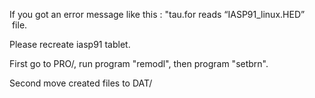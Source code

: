 If you got an error message like this : "tau.for reads “IASP91\_linux.HED”  file.

Please recreate iasp91 tablet. 

First go to PRO/, run program "remodl", then program "setbrn". 

Second move created files to DAT/

